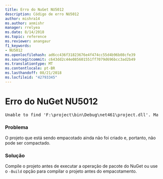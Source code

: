 ```yaml
---
title: Erro do NuGet NU5012
description: Código de erro NU5012
author: mishra14
ms.author: anmishr
manager: rrelyea
ms.date: 8/14/2018
ms.topic: reference
ms.reviewer: anangaur
f1_keywords:
- NU5012
ms.openlocfilehash: ad6cc436f31823676e4f474cc55d4b96b08cfe39
ms.sourcegitcommit: c643dd2c44e085601551ff7079d696bcc3ad2b49
ms.translationtype: MT
ms.contentlocale: pt-BR
ms.lasthandoff: 08/21/2018
ms.locfileid: "42793345"
---
```

# <a name="nuget-error-nu5012"></a>Erro do NuGet NU5012
<pre>Unable to find 'F:\project\bin\Debug\net461\project.dll'. Make sure the project has been built.</pre>

### <a name="issue"></a>Problema

O projeto que está sendo empacotado ainda não foi criado e, portanto, não pode ser compactado.


### <a name="solution"></a>Solução

Compile o projeto antes de executar a operação de pacote do NuGet ou use o `-Build` opção para compilar o projeto antes do empacotamento.

